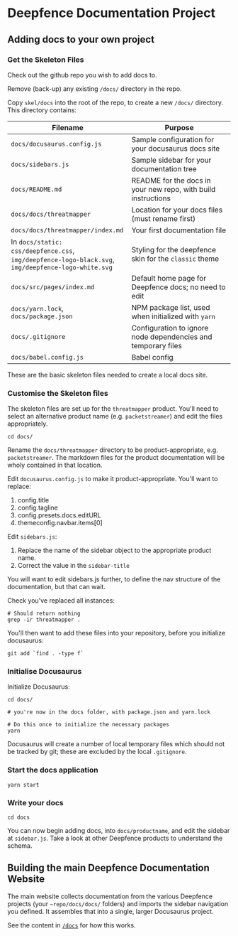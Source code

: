 # Deepfence Documentation Project

## Adding docs to your own project

### Get the Skeleton Files

Check out the github repo you wish to add docs to.

Remove (back-up) any existing `/docs/` directory in the repo.

Copy `skel/docs` into the root of the repo, to create a new `/docs/` directory.  This directory contains:

| Filename | Purpose |
| -------- | ------- |
| `docs/docusaurus.config.js` | Sample configuration for your docusaurus docs site |
| `docs/sidebars.js` | Sample sidebar for your documentation tree |
| `docs/README.md` | README for the docs in your new repo, with build instructions |
| `docs/docs/threatmapper` | Location for your docs files (must rename first) |
| `docs/docs/threatmapper/index.md` | Your first documentation file |
| In `docs/static:`<br/> `css/deepfence.css`,<br/> `img/deepfence-logo-black.svg`,<br/> `img/deepfence-logo-white.svg` | Styling for the deepfence skin for the `classic` theme |
| `docs/src/pages/index.md` | Default home page for Deepfence docs; no need to edit |
| `docs/yarn.lock`, `docs/package.json` | NPM package list, used when initialized with `yarn` |
| `docs/.gitignore` | Configuration to ignore node dependencies and temporary files |
| `docs/babel.config.js` | Babel config |


These are the basic skeleton files needed to create a local docs site.

### Customise the Skeleton files

The skeleton files are set up for the `threatmapper` product.  You'll need to select an alternative product name (e.g. `packetstreamer`) and edit the files appropriately.

```
cd docs/
```

Rename the `docs/threatmapper` directory to be product-appropriate, e.g. `packetstreamer`.  The markdown files for the product documentation will be wholy contained in that location.

Edit `docusaurus.config.js` to make it product-appropriate.  You'll want to replace:

1. config.title
1. config.tagline
1. config.presets.docs.editURL
1. themeconfig.navbar.items[0]

Edit `sidebars.js`:

1. Replace the name of the sidebar object to the appropriate product name.  
1. Correct the value in the `sidebar-title`

You will want to edit sidebars.js further, to define the nav structure of the documentation, but that can wait.

Check you've replaced all instances:

```
# Should return nothing
grep -ir threatmapper .
```

You'll then want to add these files into your repository, before you initialize docusaurus:

```
git add `find . -type f`
```

### Initialise Docusaurus

Initialize Docusaurus:

```
cd docs/

# you're now in the docs folder, with package.json and yarn.lock

# Do this once to initialize the necessary packages
yarn
```

Docusaurus will create a number of local temporary files which should not be tracked by git; these are excluded by the local `.gitignore`.

### Start the docs application

```
yarn start
```

### Write your docs

```cd docs```


You can now begin adding docs, into `docs/productname`, and edit the sidebar at `sidebar.js`. Take a look at other Deepfence products to understand the schema.


## Building the main Deepfence Documentation Website

The main website collects documentation from the various Deepfence projects (your `~repo/docs/docs/` folders) and imports the sidebar navigation you defined.  It assembles that into a single, larger Docusaurus project.

See the content in [`/docs`](/docs) for how this works.

